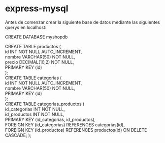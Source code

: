 # express-mysql

Antes de comenzar crear la siguiente base de datos mediante las siguientes querys en localhost:  

CREATE DATABASE myshopdb  

CREATE TABLE productos (  
  id INT NOT NULL AUTO_INCREMENT,  
  nombre VARCHAR(50) NOT NULL,  
  precio DECIMAL(10,2) NOT NULL,  
  PRIMARY KEY (id)  
);  
CREATE TABLE categorias (  
  id INT NOT NULL AUTO_INCREMENT,  
  nombre VARCHAR(50) NOT NULL,  
  PRIMARY KEY (id)  
);  
CREATE TABLE categorias_productos (  
  id_categorias INT NOT NULL,  
  id_productos INT NOT NULL,  
  PRIMARY KEY (id_categorias, id_productos),  
  FOREIGN KEY (id_categorias) REFERENCES categorias(id),  
  FOREIGN KEY (id_productos) REFERENCES productos(id) ON DELETE CASCADE; 
);  

